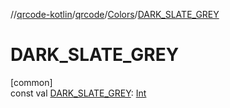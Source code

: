 //[qrcode-kotlin](../../../index.md)/[qrcode](../index.md)/[Colors](index.md)/[DARK_SLATE_GREY](-d-a-r-k_-s-l-a-t-e_-g-r-e-y.md)

# DARK_SLATE_GREY

[common]\
const val [DARK_SLATE_GREY](-d-a-r-k_-s-l-a-t-e_-g-r-e-y.md): [Int](https://kotlinlang.org/api/latest/jvm/stdlib/kotlin/-int/index.html)
